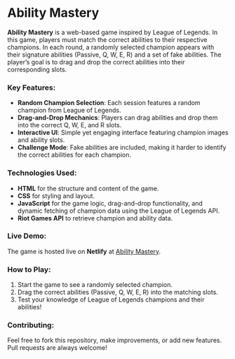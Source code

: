 # Ability Mastery

**Ability Mastery** is a web-based game inspired by League of Legends. In this game, players must match the correct abilities to their respective champions. In each round, a randomly selected champion appears with their signature abilities (Passive, Q, W, E, R) and a set of fake abilities. The player’s goal is to drag and drop the correct abilities into their corresponding slots.

### Key Features:
- **Random Champion Selection**: Each session features a random champion from League of Legends.
- **Drag-and-Drop Mechanics**: Players can drag abilities and drop them into the correct Q, W, E, and R slots.
- **Interactive UI**: Simple yet engaging interface featuring champion images and ability slots.
- **Challenge Mode**: Fake abilities are included, making it harder to identify the correct abilities for each champion.

### Technologies Used:
- **HTML** for the structure and content of the game.
- **CSS** for styling and layout.
- **JavaScript** for the game logic, drag-and-drop functionality, and dynamic fetching of champion data using the League of Legends API.
- **Riot Games API** to retrieve champion and ability data.

### Live Demo:
The game is hosted live on **Netlify** at [Ability Mastery](https://abilitymastery.netlify.app/).

### How to Play:
1. Start the game to see a randomly selected champion.
2. Drag the correct abilities (Passive, Q, W, E, R) into the matching slots.
3. Test your knowledge of League of Legends champions and their abilities!

### Contributing:
Feel free to fork this repository, make improvements, or add new features. Pull requests are always welcome!
